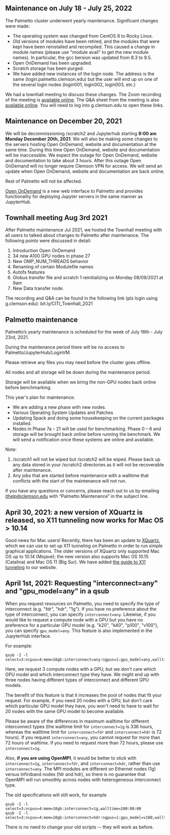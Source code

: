 ## Maintenance on July 18 - July 25, 2022
The Palmetto cluster underwent yearly maintenance. Significant changes were made:

- The operating system was changed from CentOS 8 to Rocky Linux. 
- Old versions of modules have been retired, and the modules that were kept have been reinstalled and recompiled. This caused a change in module names (please use "module avail" to get the new module names). In particular, the gcc bersion was updated from 8.3 to 9.5.
- Open OnDemand has been upgraded.
- Scratch storage has been purged.
- We have added new instances of the login node. The address is the same (login.palmetto.clemson.edu) but the user will end up on one of the several login nodes (login001, login002, login003, etc.)

We had a townhall meeting to discuss these changes. The Zoom recording of the meeting is [available online](https://clemson.zoom.us/rec/share/Pn5luN9g2nFvT7BMdsl_dW-8zLIRjp1rMOIQ0GsdaBvQI8X58gczNHCb3_bKw6kP.eQu4r4n4Pg10PR9r). The Q&A sheet from the meeting is also [available online](https://docs.google.com/document/d/1IJxIy84TNWW4FW8w0Nbv6VdW_Iuut2Kxar03GbkzSp4/edit). You will need to log into g.clemson.edu to open these links.

## Maintenance on December 20, 2021
We will be decommissioning /scratch2 and Jupyterhub starting **9:00 am Monday December 20th, 2021**.
We will also be making some changes to the servers hosting Open OnDemand, website and documentation at the same time. During this time Open OnDemand, website and documentation will be inaccessible. We expect the outage for Open OnDemand, website and documentation to take about 3 hours.
After this outage Open OnDemand will no longer require Clemson VPN for access.
We will send an update when Open OnDemand, website and documentation are back online.

Rest of Palmetto will not be affected.

[Open OnDemand](https://openod02.palmetto.clemson.edu) is a new web interface to Palmetto and provides functionality for deploying Jupyter servers in the same manner as JupyterHub.

## Townhall meeting Aug 3rd 2021
After Palmetto maintenance Jul 2021, we hosted the Townhall meeting with all users to talked about changes to Palmetto after maintenance.
The following points were discussed in detail:

1. Introduction Open OnDemand
2. 34 new A100 GPU nodes in phase 27
3. New OMP_NUM_THREADS behavior
4. Renaming of certain Modulefile names
5. Autofs features 
6. Globus transfer file and scratch 1 reinitializing on Monday 08/09/2021 at 9am
7. New Data transfer node. 

The recording and Q&A can be found in the following link (pls login using g.clemson.edu): 
bit.ly/CITI_Townhall_2021

## Palmetto maintenance
Palmetto’s yearly maintenance is scheduled for the week of July 16th - July 23rd, 2021. 

During the maintenance period there will be no access to Palmetto/JupyterHub/LoginVM.

Please retrieve any files you may need before the cluster goes offline.


All nodes and all storage will be down during the maintenance period.

Storage will be available when we bring the non-GPU nodes back online before benchmarking.

This year's plan for maintenance:

- We are adding a new phase with new nodes.
- Various Operating System Updates and Patches
- Updating Spack and doing some housekeeping on the current packages installed.
- Nodes in Phase 7a – 21 will be used for benchmarking. Phase 0 – 6 and storage will be brought back online before running the benchmark. We will send a notification once these systems are online and available.

Note:

1)	/scratch1 will not be wiped but /scratch2 will be wiped. Please back up any data stored in your /scratch2 directories as it will not be recoverable after maintenance.
2)	Any jobs that are started before maintenance with a walltime that conflicts with the start of the maintenance will not run.

If you have any questions or concerns, please reach out to us by emailing ithelp@clemson.edu with “Palmetto Maintenance” in the subject line.


## April 30, 2021: a new version of XQuartz is released, so X11 tunneling now works for Mac OS > 10.14

Good news for Mac users! Recently, there has been an update to [XQuartz](https://www.xquartz.org/), which we can use to set up X11 tunneling on Palmetto in order to run simple graphical applications. The older versions of XQuartz only supported Mac OS up to 10.14 (Mojave); the new version also supports Mac OS 10.15 (Catalina) and Mac OS 11 (Big Sur). We have added [the guide to X11 tunneling](https://www.palmetto.clemson.edu/palmetto/basic/x11_tunneling/) to our website. 


## April 1st, 2021: Requesting "interconnect=any" and "gpu_model=any" in a qsub

When you request resources on Palmetto, you need to specify the type of interconnect (e.g. "fdr", "hdr", "1g"). If you have no preference about the type of interconnect, you can specify `interconnect=any`. Likewise, if you would like to request a compute node with a GPU but you have no preference for a particular GPU model (e.g. "k20", "k40", "p100", "v100"), you can specify `gpu_model=any`. This feature is also implemented in the JupyterHub interface.

For example:

~~~
qsub -I -l select=3:ncpus=4:mem=10gb:interconnect=any:ngpus=1:gpu_model=any,walltime=1:00:00
~~~

Here, we request 3 compute nodes with a GPU, but we don't care which GPU model and which interconnect type they have. We might end up with three nodes having different types of interconnect and different GPU models.

The benefit of this feature is that it increases the pool of nodes that fit your request. For example, if you need 20 nodes with a GPU, but don't care which particular GPU model they have, you won't need to have to wait for 20 nodes with the same GPU model to become available.

Please be aware of the differences in maximum walltime for different interconnect types (the walltime limit for `interconnect=1g` is 336 hours, whereas the walltime limit for `interconnect=fdr` and `interconnect=hdr` is 72 hours). If you request `interconnect=any`, you cannot request for more than 72 hours of walltime. If you need to request more than 72 hours, please use `interconnect=1g`.

Also, **if you are using OpenMPI**, it would be better to stick with `interconnect=1g`, `interconnect=fdr`, and `interconnect=hdr`, rather than use `interconnect=any`. The MPI modules are different on Ethernet nodes (1g) versus Infiniband nodes (fdr and hdr), so there is no guarantee that OpenMPI will run smoothly across nodes with heterogeneous interconnect type.

The old specifications will still work, for example
~~~
qsub -I -l select=3:ncpus=4:mem=10gb:interconnect=1g,walltime=200:00:00
qsub -I -l select=3:ncpus=4:mem=10gb:interconnect=hdr:ngpus=1:gpu_model=v100,walltime=1:00:00
~~~
There is no need to change your old scripts -- they will work as before.
